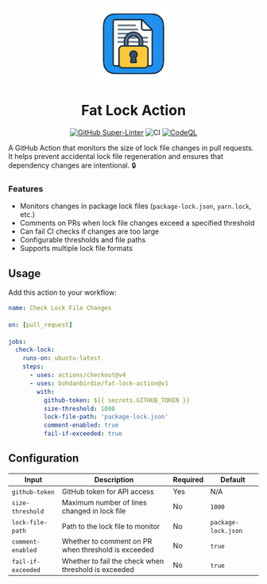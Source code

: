 <div align="center">

<img src="assets/logo.png" alt="Fat Lock Action Logo" width="150" height="150">

# Fat Lock Action

[![GitHub Super-Linter](https://github.com/bohdanbirdie/fat-lock-action/actions/workflows/linter.yml/badge.svg)](https://github.com/bohdanbirdie/fat-lock-action/actions/workflows/linter.yml)
![CI](https://github.com/bohdanbirdie/fat-lock-action/actions/workflows/ci.yml/badge.svg)
[![CodeQL](https://github.com/bohdanbirdie/fat-lock-action/actions/workflows/codeql-analysis.yml/badge.svg)](https://github.com/bohdanbirdie/fat-lock-action/actions/workflows/codeql-analysis.yml)

</div>

A GitHub Action that monitors the size of lock file changes in pull requests. It
helps prevent accidental lock file regeneration and ensures that dependency
changes are intentional. :lock:

### Features

- Monitors changes in package lock files (`package-lock.json`, `yarn.lock`,
  etc.)
- Comments on PRs when lock file changes exceed a specified threshold
- Can fail CI checks if changes are too large
- Configurable thresholds and file paths
- Supports multiple lock file formats

## Usage

Add this action to your workflow:

```yaml
name: Check Lock File Changes

on: [pull_request]

jobs:
  check-lock:
    runs-on: ubuntu-latest
    steps:
      - uses: actions/checkout@v4
      - uses: bohdanbirdie/fat-lock-action@v1
        with:
          github-token: ${{ secrets.GITHUB_TOKEN }}
          size-threshold: 1000
          lock-file-path: 'package-lock.json'
          comment-enabled: true
          fail-if-exceeded: true
```

## Configuration

| Input              | Description                                          | Required | Default             |
| ------------------ | ---------------------------------------------------- | -------- | ------------------- |
| `github-token`     | GitHub token for API access                          | Yes      | N/A                 |
| `size-threshold`   | Maximum number of lines changed in lock file         | No       | `1000`              |
| `lock-file-path`   | Path to the lock file to monitor                     | No       | `package-lock.json` |
| `comment-enabled`  | Whether to comment on PR when threshold is exceeded  | No       | `true`              |
| `fail-if-exceeded` | Whether to fail the check when threshold is exceeded | No       | `true`              |
